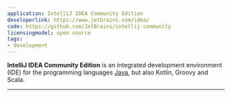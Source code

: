 ```yaml
---
application: IntelliJ IDEA Community Edition
developerlink: https://www.jetbrains.com/idea/
code: https://github.com/JetBrains/intellij-community
licensingmodel: open source
tags:
- development
---
```

__IntelliJ IDEA Community Edition__ is an integrated development environment (IDE) for the programming languages [Java](./java), but also Kotlin, Groovy and Scala.

---
